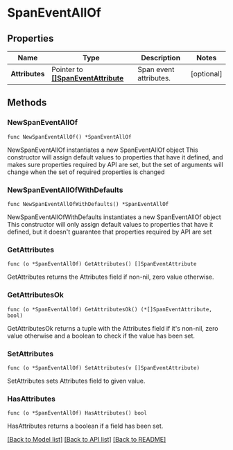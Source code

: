 # SpanEventAllOf

## Properties

Name | Type | Description | Notes
------------ | ------------- | ------------- | -------------
**Attributes** | Pointer to [**[]SpanEventAttribute**](SpanEventAttribute.md) | Span event attributes. | [optional] 

## Methods

### NewSpanEventAllOf

`func NewSpanEventAllOf() *SpanEventAllOf`

NewSpanEventAllOf instantiates a new SpanEventAllOf object
This constructor will assign default values to properties that have it defined,
and makes sure properties required by API are set, but the set of arguments
will change when the set of required properties is changed

### NewSpanEventAllOfWithDefaults

`func NewSpanEventAllOfWithDefaults() *SpanEventAllOf`

NewSpanEventAllOfWithDefaults instantiates a new SpanEventAllOf object
This constructor will only assign default values to properties that have it defined,
but it doesn't guarantee that properties required by API are set

### GetAttributes

`func (o *SpanEventAllOf) GetAttributes() []SpanEventAttribute`

GetAttributes returns the Attributes field if non-nil, zero value otherwise.

### GetAttributesOk

`func (o *SpanEventAllOf) GetAttributesOk() (*[]SpanEventAttribute, bool)`

GetAttributesOk returns a tuple with the Attributes field if it's non-nil, zero value otherwise
and a boolean to check if the value has been set.

### SetAttributes

`func (o *SpanEventAllOf) SetAttributes(v []SpanEventAttribute)`

SetAttributes sets Attributes field to given value.

### HasAttributes

`func (o *SpanEventAllOf) HasAttributes() bool`

HasAttributes returns a boolean if a field has been set.


[[Back to Model list]](../README.md#documentation-for-models) [[Back to API list]](../README.md#documentation-for-api-endpoints) [[Back to README]](../README.md)


